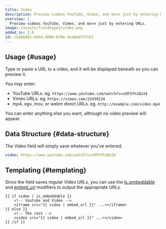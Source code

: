 ```yaml
---
title: Video
description: Preview videos YouTube, Vimeo, and more just by entering URLs.
overview: |
  Preview videos YouTube, Vimeo, and more just by entering URLs.
image: /assets/fieldtypes/video.png
added_in: 2.8
id: ced8b901-95bd-4006-b70e-4ea04d72fcb7
---
```

## Usage {#usage}

Type or paste a URL to a video, and it will be displayed beneath so you can preview it.

You may enter:

- YouTube URLs. eg. `https://www.youtube.com/watch?v=s9F5fhJQo34`
- Vimeo URLs. eg. `https://vimeo.com/22439234`
- mp4, ogv, mov, or webm direct URLs. eg. `http://example.com/video.mp4`

You can enter anything else you want, although no video preview will appear.

## Data Structure {#data-structure}

The Video field will simply save whatever you've entered.

``` yaml
video: https://www.youtube.com/watch?v=s9F5fhJQo34
```

## Templating {#templating}

Since the field saves regular Video URLs, you can use the [is_embeddable](/modifiers/is_embeddable) and
[embed_url](/modifiers/embed_url) modifiers to output the appropriate URLs.

```
{{ if video | is_embeddable }}
    <!-- Youtube and Video -->
    <iframe src="{{ video | embed_url }}" ...></iframe>
{{ else }}
    <!-- The rest -->
    <video src="{{ video | embed_url }}" ...></video>
{{ /if }}
```
